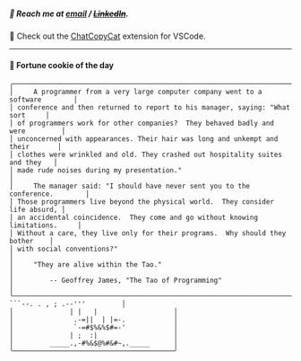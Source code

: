 ##### :calling: Reach me at **[email](mailto:johannes@stenmark.in)** ***/*** **[~~LinkedIn~~](https://www.linkedin.com/in/johannes-stenmark)**.
:feet: Check out the [ChatCopyCat](https://github.com/jstenmark/ChatCopyCat) extension for VSCode.

---
#### :cookie: Fortune cookie of the day
```smalltalk
╭───────────────────────────────────────────────────────────────────────────────╮
│     A programmer from a very large computer company went to a software        │
│ conference and then returned to report to his manager, saying: "What sort     │
│ of programmers work for other companies?  They behaved badly and were         │
│ unconcerned with appearances. Their hair was long and unkempt and their       │
│ clothes were wrinkled and old. They crashed out hospitality suites and they   │
│ made rude noises during my presentation."                                     │
│     The manager said: "I should have never sent you to the conference.        │
│ Those programmers live beyond the physical world.  They consider life absurd, │
│ an accidental coincidence.  They come and go without knowing limitations.     │
│ Without a care, they live only for their programs.  Why should they bother    │
│ with social conventions?"                                                     │
│     "They are alive within the Tao."                                          │
│         -- Geoffrey James, "The Tao of Programming"                           │
╰───────────────────────────────────────────────────────────────────────────────╯
```--. . , ; .--'''         │
│              | |   |                   │
│               .-=||  | |=-.            │
│               `-=#$%&%$#=-'            │
│              | ;  :|                   │
│         _____.,-#%&$@%#&#~,._____      │
╰────────────────────────────────────────╯
```
